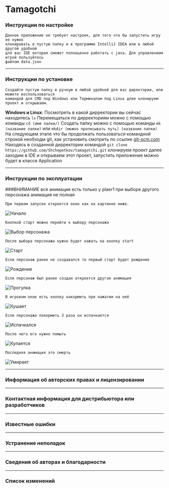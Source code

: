 # Tamagotchi

### Инструкции по настройке
    Данное приложение не требует настроек, для того что бы запустить игру ее нужно
    клонировать в пустую папку и в программе IntelliJ IDEA или в любой другой удобной
    для вас IDE которая сможет полноценно работать с java. Для управлением игрой пользуйтесь
    файлом data.json
    
---

### Инструкции по установке
    Создайте пустую папку в ручную в любой удобной для вас директории, или можете воспользоваться
    командой для CMD под Windows или Терминалом под Linux длее клонируем проект и открываем.

**Windows и Linux**: 
    Посмотреть в какой дирректории вы сейчас находитесь `ls`
    Перемещаться по дирректориям можно с помощью команды `cd (имя папки/)`
    Создать папку можно с помощью команды `mk (название папки)` или `mkdir (можно прописывать путь) (название папки)`
    На следующем этапе что бы продолжать пользоваться командной строкой необходм git, как установить смотрить по ссылке
    [git-scm.com](https://git-scm.com/book/ru/v2/Введение-Установка-Git)
    Находясь в созданной дирректории командой `git clone https://github.com/Shchepetkov/tamagotchi.git` клонируем проект
    далее заходим в IDE и открываем этот проект, запустить приложение можно будет в классе Application
    
---

### Инструкции по эксплуатации
###ВНИМАНИЕ вся анимация есть только у plaer1 при выборе другого персонажа анимация не полная

    При первом запуске откроется окно как на картинке ниже.
![Начало](View_done_image_game/Begin.png)

    Кнопкой старт можно перейти к выбору персонажа 
![Выбор персонажа](View_done_image_game/Select.png)

    После выбора персонажа нужно будет нажать на кнопку start
![Старт](View_done_image_game/Start.png)

    Если персонаж ранее не создавался то первый старт будет рождение
![Рождение](View_done_image_game/Birth.png)

    Если персонаж был ранее создан откроется другая анимация
![Прогулка](View_done_image_game/Walk.png)

    В игровом окне есть кнопку накормить при нажатии на неё
![Кушает](View_done_image_game/Eat.png)

    Если персонажа покормить 3 раза он испачкается
![Испачкался](View_done_image_game/Dirty.png)

    После чего его нужно помыть
![Купается](View_done_image_game/Wash.png)

    Последняя анимация это смерть
![Умирает](View_done_image_game/Death.png)

    
---

### Информация об авторских правах и лицензировании

---

### Контактная информация для дистрибьютора или разработчиков

---

### Известные ошибки

---

### Устранение неполадок

---

### Сведения об авторах и благодарности

---

### Список изменений